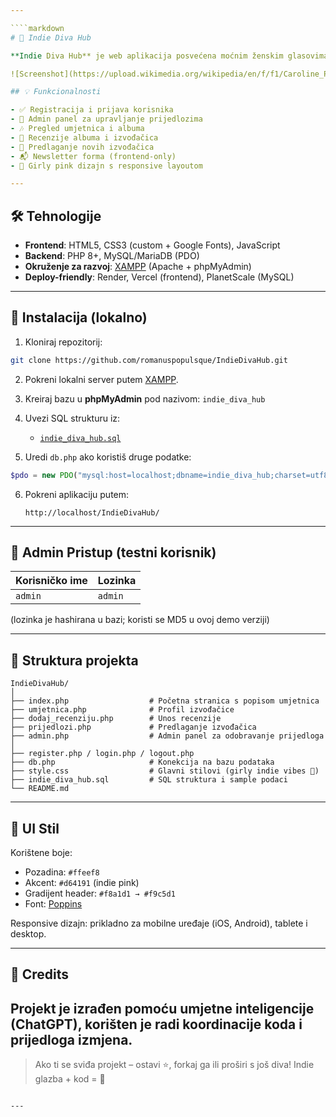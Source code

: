 ```yaml
---

````markdown
# 🎤 Indie Diva Hub

**Indie Diva Hub** je web aplikacija posvećena moćnim ženskim glasovima alternativne i indie glazbe. Omogućuje korisnicima pregled profila umjetnica, njihovih albuma, kao i ostavljanje recenzija. Također, svatko može predložiti novu izvođačicu za uvrštavanje u bazu. 🌸✨

![Screenshot](https://upload.wikimedia.org/wikipedia/en/f/f1/Caroline_Polachek_-_Pang.png)

## 💡 Funkcionalnosti

- ✅ Registracija i prijava korisnika
- 👑 Admin panel za upravljanje prijedlozima
- 🎶 Pregled umjetnica i albuma
- 📝 Recenzije albuma i izvođačica
- 📩 Predlaganje novih izvođačica
- 📬 Newsletter forma (frontend-only)
- 🎨 Girly pink dizajn s responsive layoutom

---
```


## 🛠 Tehnologije

- **Frontend**: HTML5, CSS3 (custom + Google Fonts), JavaScript
- **Backend**: PHP 8+, MySQL/MariaDB (PDO)
- **Okruženje za razvoj**: [XAMPP](https://www.apachefriends.org/) (Apache + phpMyAdmin)
- **Deploy-friendly**: Render, Vercel (frontend), PlanetScale (MySQL)

---

## 🧪 Instalacija (lokalno)

1. Kloniraj repozitorij:

```bash
git clone https://github.com/romanuspopulsque/IndieDivaHub.git
````

2. Pokreni lokalni server putem [XAMPP](https://www.apachefriends.org/).

3. Kreiraj bazu u **phpMyAdmin** pod nazivom: `indie_diva_hub`

4. Uvezi SQL strukturu iz:

   * [`indie_diva_hub.sql`](indie_diva_hub.sql)

5. Uredi `db.php` ako koristiš druge podatke:

```php
$pdo = new PDO("mysql:host=localhost;dbname=indie_diva_hub;charset=utf8mb4", "root", "");
```

6. Pokreni aplikaciju putem:

   ```
   http://localhost/IndieDivaHub/
   ```

---

## 👤 Admin Pristup (testni korisnik)

| Korisničko ime | Lozinka |
| -------------- | ------- |
| `admin`        | `admin` |

(lozinka je hashirana u bazi; koristi se MD5 u ovoj demo verziji)

---

## 📁 Struktura projekta

```
IndieDivaHub/
│
├── index.php                  # Početna stranica s popisom umjetnica
├── umjetnica.php              # Profil izvođačice
├── dodaj_recenziju.php        # Unos recenzije
├── prijedlozi.php             # Predlaganje izvođačica
├── admin.php                  # Admin panel za odobravanje prijedloga
│
├── register.php / login.php / logout.php
├── db.php                     # Konekcija na bazu podataka
├── style.css                  # Glavni stilovi (girly indie vibes 💅)
├── indie_diva_hub.sql         # SQL struktura i sample podaci
└── README.md
```

---

## 🎨 UI Stil

Korištene boje:

* Pozadina: `#ffeef8`
* Akcent: `#d64191` (indie pink)
* Gradijent header: `#f8a1d1 → #f9c5d1`
* Font: [Poppins](https://fonts.google.com/specimen/Poppins)

Responsive dizajn: prikladno za mobilne uređaje (iOS, Android), tablete i desktop.

---

## 🙌 Credits
Projekt je izrađen pomoću umjetne inteligencije (ChatGPT), korišten je radi koordinacije koda i prijedloga izmjena.
---

> Ako ti se sviđa projekt – ostavi ⭐, forkaj ga ili proširi s još diva!
> Indie glazba + kod = 🫶

```

---
